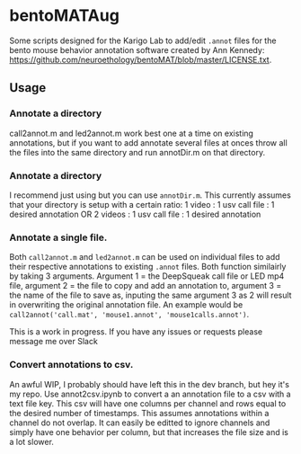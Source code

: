 # bentoMATAug
Some scripts designed for the Karigo Lab to add/edit `.annot` files for the bento mouse behavior annotation software created by Ann Kennedy: https://github.com/neuroethology/bentoMAT/blob/master/LICENSE.txt.

## Usage
### Annotate a directory
call2annot.m and led2annot.m work best one at a time on existing annotations, but if you want to add annotate several files at onces throw all the files into the same directory and run annotDir.m on that directory.
### Annotate a directory
I recommend just using but you can use `annotDir.m`. This currently assumes that your directory is setup with a certain ratio:
1 video : 1 usv call file : 1 desired annotation OR 2 videos : 1 usv call file : 1 desired annotation

### Annotate a single file.
Both `call2annot.m` and `led2annot.m` can be used on individual files to add their respective annotations to existing `.annot` files. Both function similairly by taking 3 arguments. Argument 1 = the DeepSqueak call file or LED mp4 file, argument 2 = the file to copy and add an annotation to, argument 3 = the name of the file to save as, inputing the same argument 3 as 2 will result in overwriting the original annotation file. An example would be `call2annot('call.mat', 'mouse1.annot', 'mouse1calls.annot')`.

This is a work in progress. If you have any issues or requests please message me over Slack

### Convert annotations to csv.
An awful WIP, I probably should have left this in the dev branch, but hey it's my repo. Use annot2csv.ipynb to convert a an annotation file to a csv with a text file key. This csv will have one columns per channel and rows equal to the desired number of timestamps. This assumes annotations within a channel do not overlap. It can easily be editted to ignore channels and simply have one behavior per column, but that increases the file size and is a lot slower.
